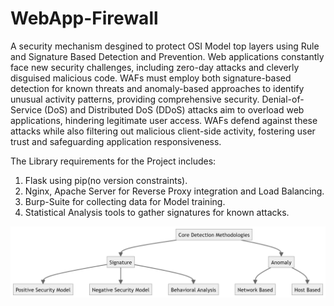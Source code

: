 # WebApp-Firewall
A security mechanism desgined to protect OSI Model top layers using Rule and Signature Based Detection and Prevention.
Web applications constantly face new security challenges, including zero-day attacks and cleverly disguised malicious code. WAFs must employ both signature-based detection for known threats and anomaly-based approaches to identify unusual activity patterns, providing comprehensive security.
Denial-of-Service (DoS) and Distributed DoS (DDoS) attacks aim to overload web applications, hindering legitimate user access. WAFs defend against these attacks while also filtering out malicious client-side activity, fostering user trust and safeguarding application responsiveness.

The Library requirements for the Project includes:
1. Flask using pip(no version constraints).
2. Nginx, Apache Server for Reverse Proxy integration and Load Balancing.
3. Burp-Suite for collecting data for Model training.
4. Statistical Analysis tools to gather signatures for known attacks.

![Core Methodologies](diagram.png)




